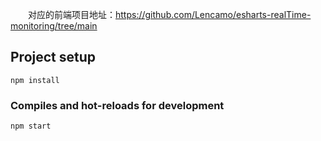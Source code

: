 &emsp;&emsp;对应的前端项目地址：https://github.com/Lencamo/esharts-realTime-monitoring/tree/main

## Project setup

```
npm install
```

### Compiles and hot-reloads for development

```
npm start
```
